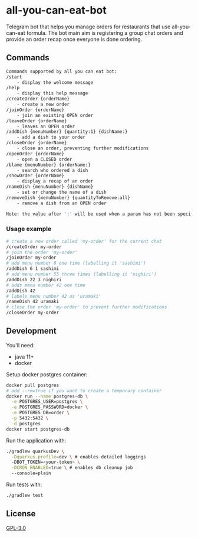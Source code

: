 # all-you-can-eat-bot

Telegram bot that helps you manage orders for restaurants that use all-you-can-eat formula. The bot main aim is
registering a group chat orders and provide an order recap once everyone is done ordering.

## Commands

```bash
Commands supported by all you can eat bot:
/start
    - display the welcome message
/help
    - display this help message
/createOrder {orderName}
    - create a new order
/joinOrder {orderName}
    - join an existing OPEN order
/leaveOrder {orderName}
    - leaves an OPEN order
/addDish {menuNumber} {quantity:1} {dishName:}
    - add a dish to your order
/closeOrder {orderName}
    - close an order, preventing further modifications
/openOrder {orderName}
    - open a CLOSED order
/blame {menuNumber} {orderName:}
    - search who ordered a dish
/showOrder {orderName}
    - display a recap of an order
/nameDish {menuNumber} {dishName}
    - set or change the name of a dish
/removeDish {menuNumber} {quantityToRemove:all}
    - remove a dish from an OPEN order

Note: the value after ':' will be used when a param has not been specified
```

### Usage example

```bash
# create a new order called 'my-order' for the current chat
/createOrder my-order
# join the order 'my-order'
/joinOrder my-order
# add menu number 6 one time (labelling it 'sashimi')
/addDish 6 1 sashimi
# add menu number 55 three times (labelling it 'nighiri')
/addDish 22 3 nighiri
# adds menu number 42 one time
/addDish 42
# labels menu number 42 as 'uramaki'
/nameDish 42 uramaki
# close the order 'my-order' to prevent further modifications
/closeOrder my-order
```

## Development

You'll need:

- java 11+
- docker

Setup docker postgres container:

```bash
docker pull postgres
# add --rm=true if you want to create a temporary container
docker run --name postgres-db \
  -e POSTGRES_USER=postgres \
  -e POSTGRES_PASSWORD=docker \
  -e POSTGRES_DB=order \
  -p 5432:5432 \
  -d postgres
docker start postgres-db
```

Run the application with:

```bash
./gradlew quarkusDev \
  -Dquarkus.profile=dev \ # enables detailed loggings
  -DBOT_TOKEN=<your-token> \
  -DCRON_ENABLED=true \ # enables db cleanup job
  --console=plain
```

Run tests with:

```bash
./gradlew test
```

## License

[GPL-3.0](LICENSE)
